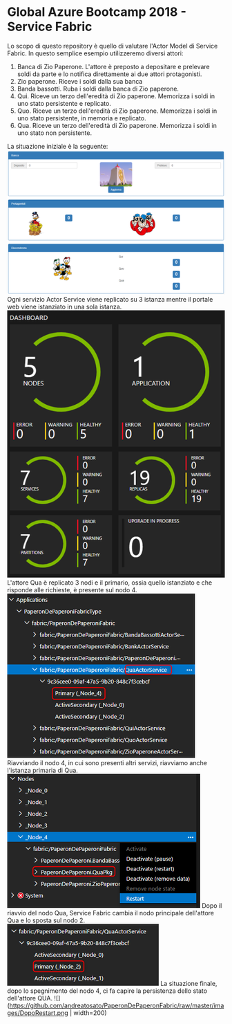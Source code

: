 # Global Azure Bootcamp 2018 - Service Fabric
Lo scopo di questo repository è quello di valutare l'Actor Model di Service Fabric.
In questo semplice esempio utilizzeremo diversi attori:
1. Banca di Zio Paperone. L'attore è preposto a depositare e prelevare soldi da parte e lo notifica direttamente ai due attori protagonisti.
2. Zio paperone. Riceve i soldi dalla sua banca
3. Banda bassotti. Ruba i soldi dalla banca di Zio paperone.
4. Qui. Riceve un terzo dell'eredità di Zio paperone. Memorizza i soldi in uno stato persistente e replicato.
5. Quo. Riceve un terzo dell'eredità di Zio paperone. Memorizza i soldi in uno stato persistente, in memoria e replicato.
6. Qua. Riceve un terzo dell'eredità di Zio paperone. Memorizza i soldi in uno stato non persistente.

La situazione iniziale è la seguente:
![Situazione iniziale](https://github.com/andreatosato/PaperonDePaperonFabric/raw/master/images/SituazioneIniziale.png)
Ogni servizio Actor Service viene replicato su 3 istanza mentre il portale web viene istanziato in una sola istanza.
![Dashboard](https://github.com/andreatosato/PaperonDePaperonFabric/raw/master/images/Dashboard.png)
L'attore Qua è replicato 3 nodi e il primario, ossia quello istanziato e che risponde alle richieste, è presente sul nodo 4.
![Qua nodi](https://github.com/andreatosato/PaperonDePaperonFabric/raw/master/images/Nodi_Qua.png)
Riavviando il nodo 4, in cui sono presenti altri servizi, riavviamo anche l'istanza primaria di Qua.
![Riavvio Qua](https://github.com/andreatosato/PaperonDePaperonFabric/raw/master/images/RestartQua.png)
Dopo il riavvio del nodo Qua, Service Fabric cambia il nodo principale dell'attore Qua e lo sposta sul nodo 2.
![Nodi dopo il riavvio](https://github.com/andreatosato/PaperonDePaperonFabric/raw/master/images/Nodi_Riavvio_Qua.png)
La situazione finale, dopo lo spegnimento del nodo 4, ci fa capire la persistenza dello stato dell'attore QUA.
![](https://github.com/andreatosato/PaperonDePaperonFabric/raw/master/images/DopoRestart.png | width=200)